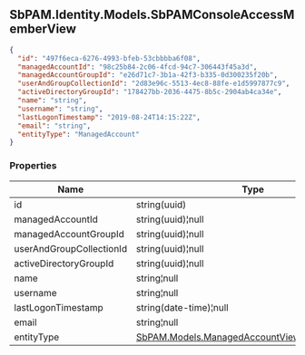 
<h2 id="tocS_SbPAM.Identity.Models.SbPAMConsoleAccessMemberView">SbPAM.Identity.Models.SbPAMConsoleAccessMemberView</h2>

<a id="schemasbpam.identity.models.sbpamconsoleaccessmemberview"></a>
<a id="schema_SbPAM.Identity.Models.SbPAMConsoleAccessMemberView"></a>
<a id="tocSsbpam.identity.models.sbpamconsoleaccessmemberview"></a>
<a id="tocssbpam.identity.models.sbpamconsoleaccessmemberview"></a>

```json
{
  "id": "497f6eca-6276-4993-bfeb-53cbbbba6f08",
  "managedAccountId": "98c25b84-2c06-4fcd-94c7-306443f45a3d",
  "managedAccountGroupId": "e26d71c7-3b1a-42f3-b335-0d300235f20b",
  "userAndGroupCollectionId": "2d83e96c-5513-4ec8-88fe-e1d5997877c9",
  "activeDirectoryGroupId": "178427bb-2036-4475-8b5c-2904ab4ca34e",
  "name": "string",
  "username": "string",
  "lastLogonTimestamp": "2019-08-24T14:15:22Z",
  "email": "string",
  "entityType": "ManagedAccount"
}

```

### Properties

|Name|Type|Required|Restrictions|Description|
|---|---|---|---|---|
|id|string(uuid)|false|none|none|
|managedAccountId|string(uuid)¦null|false|none|none|
|managedAccountGroupId|string(uuid)¦null|false|none|none|
|userAndGroupCollectionId|string(uuid)¦null|false|none|none|
|activeDirectoryGroupId|string(uuid)¦null|false|none|none|
|name|string¦null|false|none|none|
|username|string¦null|false|none|none|
|lastLogonTimestamp|string(date-time)¦null|false|none|none|
|email|string¦null|false|none|none|
|entityType|[SbPAM.Models.ManagedAccountViewEntityTypeEnum](#schemasbpam.models.managedaccountviewentitytypeenum)|false|none|none|


